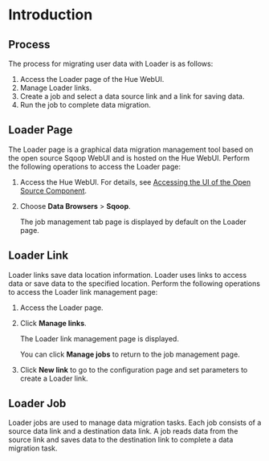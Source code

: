 # Introduction<a name="EN-US_TOPIC_0125376049"></a>

## Process<a name="s3cb6ba5f802b4f02b479d1c332adac42"></a>

The process for migrating user data with Loader is as follows:

1.  Access the Loader page of the Hue WebUI.
2.  Manage Loader links.
3.  Create a job and select a data source link and a link for saving data.
4.  Run the job to complete data migration.

## Loader Page<a name="s49ec1e4eeb254b4d97c98caf69fa110f"></a>

The Loader page is a graphical data migration management tool based on the open source Sqoop WebUI and is hosted on the Hue WebUI. Perform the following operations to access the Loader page:

1.  Access the Hue WebUI. For details, see  [Accessing the UI of the Open Source Component](accessing-the-ui-of-the-open-source-component.md).
2.  Choose  **Data Browsers**  \>  **Sqoop**.

    The job management tab page is displayed by default on the Loader page.


## Loader Link<a name="sd7b4f674f84f46f385a7a72b8c2c3962"></a>

Loader links save data location information. Loader uses links to access data or save data to the specified location. Perform the following operations to access the Loader link management page:

1.  Access the Loader page.
2.  Click  **Manage links**.

    The Loader link management page is displayed.

    You can click **Manage jobs**  to return to the job management page.

3.  Click  **New link**  to go to the configuration page and set parameters to create a Loader link.

## Loader Job<a name="s08da4ea795d248f4ba93e0d259d4abe5"></a>

Loader jobs are used to manage data migration tasks. Each job consists of a source data link and a destination data link. A job reads data from the source link and saves data to the destination link to complete a data migration task.

